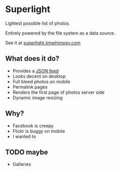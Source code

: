 # Superlight

Lightest possible list of photos.

Entirely powered by the file system as a data source.

See it at [superlight.jimwhimpey.com](http://superlight.jimwhimpey.com)

## What does it do?

* Provides a [JSON feed](http://superlight.jimwhimpey.com/feed.json)
* Looks decent on desktop
* Full bleed photos on mobile
* Permalink pages
* Renders the first page of photos server side
* Dynamic image resizing

## Why?

* Facebook is creepy
* Flickr is buggy on mobile
* I wanted to

## TODO maybe

* Galleries
